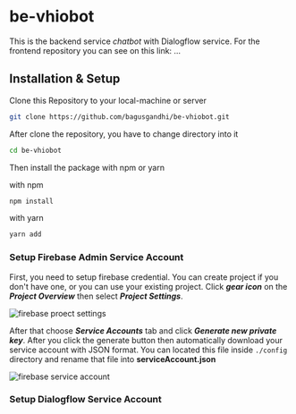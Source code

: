 # be-vhiobot

This is the backend service *chatbot* with Dialogflow service. For the frontend repository you can see on this link: ... 

## Installation & Setup

Clone this Repository to your local-machine or server

```sh
git clone https://github.com/bagusgandhi/be-vhiobot.git
```
After clone the repository, you have to change directory into it
```sh
cd be-vhiobot
```
Then install the package with npm or yarn

with npm
```sh
npm install
```

with yarn
```sh
yarn add
```

### Setup Firebase Admin Service Account
First, you need to setup firebase credential. You can create project if you don't have one, or you can use your existing project. Click ***gear icon*** on the ***Project Overview*** then select ***Project Settings***. 

![firebase proect settings](https://drive.google.com/uc?export=view&id=1HSxRFNwkO0PJUWXnoYGD6CUy3c2r-ZRw)

After that choose ***Service Accounts*** tab and click ***Generate new private key***.  After you click the generate button then automatically download your service account with JSON format. You can located this file inside `./config` directory and rename that file into **serviceAccount.json**

![firebase service account](https://drive.google.com/uc?export=view&id=1QXtkJvv2sVVLwFSoYuc8sugqSd5ifuNf)

### Setup Dialogflow Service Account

